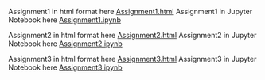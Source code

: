 Assignment1 in html format here [Assignment1.html](Assignmnet1.html)
Assignment1 in Jupyter Notebook here [Assignment1.ipynb](Assignmnet1.ipynb)

Assignment2 in html format here [Assignment2.html](Assignment2.html)
Assignment2 in Jupyter Notebook here [Assignment2.ipynb](Assignment2.ipynb)

Assignment3 in html format here [Assignment3.html](Assignment3.html)
Assignment3 in Jupyter Notebook here [Assignment3.ipynb](Assignment3.ipynb)


